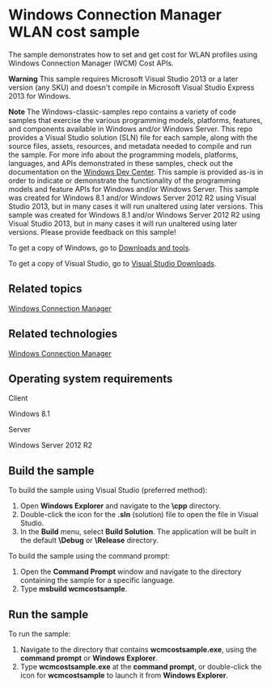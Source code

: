 Windows Connection Manager WLAN cost sample
===========================================

The sample demonstrates how to set and get cost for WLAN profiles using Windows Connection Manager (WCM) Cost APIs.

**Warning**  This sample requires Microsoft Visual Studio 2013 or a later version (any SKU) and doesn't compile in Microsoft Visual Studio Express 2013 for Windows.

**Note**  The Windows-classic-samples repo contains a variety of code samples that exercise the various programming models, platforms, features, and components available in Windows and/or Windows Server. This repo provides a Visual Studio solution (SLN) file for each sample, along with the source files, assets, resources, and metadata needed to compile and run the sample. For more info about the programming models, platforms, languages, and APIs demonstrated in these samples, check out the documentation on the [Windows Dev Center](https://dev.windows.com). This sample is provided as-is in order to indicate or demonstrate the functionality of the programming models and feature APIs for Windows and/or Windows Server. This sample was created for Windows 8.1 and/or Windows Server 2012 R2 using Visual Studio 2013, but in many cases it will run unaltered using later versions. This sample was created for Windows 8.1 and/or Windows Server 2012 R2 using Visual Studio 2013, but in many cases it will run unaltered using later versions. Please provide feedback on this sample!

To get a copy of Windows, go to [Downloads and tools](http://go.microsoft.com/fwlink/p/?linkid=301696).

To get a copy of Visual Studio, go to [Visual Studio Downloads](http://go.microsoft.com/fwlink/p/?linkid=301697).

Related topics
--------------

[Windows Connection Manager](http://msdn.microsoft.com/en-us/library/windows/desktop/hh437650)

Related technologies
--------------------

[Windows Connection Manager](http://msdn.microsoft.com/en-us/library/windows/desktop/hh437650)

Operating system requirements
-----------------------------

Client

Windows 8.1

Server

Windows Server 2012 R2

Build the sample
----------------

To build the sample using Visual Studio (preferred method):

1.  Open **Windows Explorer** and navigate to the **\\cpp** directory.
2.  Double-click the icon for the **.sln** (solution) file to open the file in Visual Studio.
3.  In the **Build** menu, select **Build Solution**. The application will be built in the default **\\Debug** or **\\Release** directory.

To build the sample using the command prompt:

1.  Open the **Command Prompt** window and navigate to the directory containing the sample for a specific language.
2.  Type **msbuild wcmcostsample**.

Run the sample
--------------

To run the sample:

1.  Navigate to the directory that contains **wcmcostsample.exe**, using the **command prompt** or **Windows Explorer**.
2.  Type **wcmcostsample.exe** at the **command prompt**, or double-click the icon for **wcmcostsample** to launch it from **Windows Explorer**.

